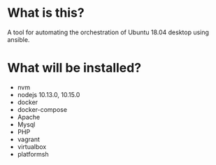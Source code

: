 # What is this?
A tool for automating the orchestration of Ubuntu 18.04 desktop using ansible.

# What will be installed?
* nvm
* nodejs 10.13.0, 10.15.0
* docker
* docker-compose
* Apache
* Mysql
* PHP
* vagrant
* virtualbox
* platformsh
